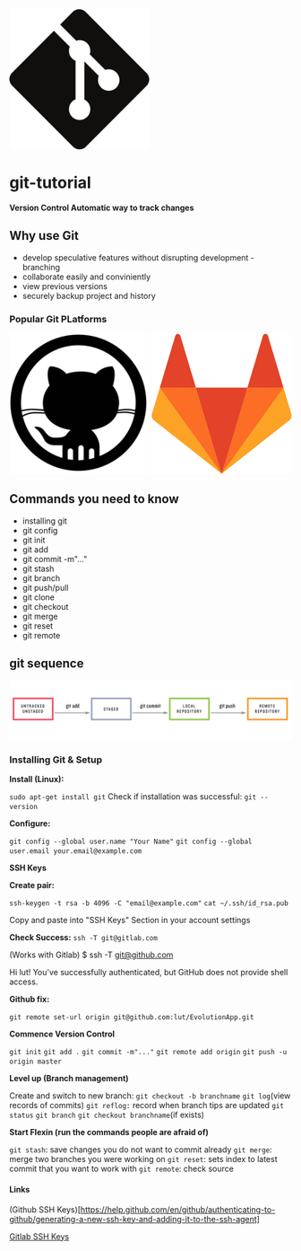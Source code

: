 
<img src="Git-icon-black.svg.png" width="250" height="250">

# git-tutorial

__Version Control Automatic way to track changes__

## Why use Git

* develop speculative features without disrupting development - branching
* collaborate easily and conviniently
* view previous versions
* securely backup project and history

### Popular Git PLatforms


<img src="github-icon.jpg" width="250" height="250">

<img src="GitLab_Logo.svg.png" width="250" height="250">


## Commands you need to know

* installing git
* git config
* git init
* git add 
* git commit -m"..."
* git stash
* git branch
* git push/pull
* git clone
* git checkout
* git merge
* git reset
* git remote

## git sequence

![Git Sequence](git_status_sequence.png)

### Installing Git & Setup

__Install (Linux):__

`sudo apt-get install git`
Check if installation was successful: 
`git --version`

__Configure:__ 

`git config --global user.name "Your Name"`
`git config --global user.email your.email@example.com`


__SSH Keys__

__Create pair:__

`ssh-keygen -t rsa -b 4096 -C "email@example.com"`
`cat ~/.ssh/id_rsa.pub`

Copy and paste into "SSH Keys" Section in your account settings

__Check Success:__ 
`ssh -T git@gitlab.com` 

(Works with Gitlab)
$ ssh -T git@github.com

Hi lut! You've successfully authenticated, but GitHub does not provide shell access.

__Github fix:__

`git remote set-url origin git@github.com:lut/EvolutionApp.git`


__Commence Version Control__


`git init`
`git add .`
`git commit -m"..."`
`git remote add origin`
`git push -u origin master`

__Level up (Branch management)__

Create and switch to new branch: 
`git checkout -b branchname`
`git log`(view records of commits)
`git reflog:` record when branch tips are updated
`git status`
`git branch`
`git checkout branchname`(if exists)

__Start Flexin (run the commands people are afraid of)__

`git stash`: save changes you do not want to commit already
`git merge`: merge two branches you were working on 
`git reset`: sets index to latest commit that you want to work with
`git remote`: check source


#### Links

(Github SSH Keys)[https://help.github.com/en/github/authenticating-to-github/generating-a-new-ssh-key-and-adding-it-to-the-ssh-agent]

[Gitlab SSH Keys](https://docs.gitlab.com/ee/ssh)



